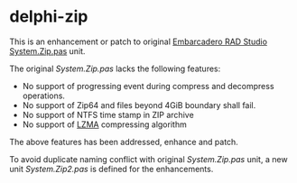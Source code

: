 delphi-zip
==========
This is an enhancement or patch to original [Embarcadero RAD Studio](http://www.embarcadero.com/products/rad-studio) [System.Zip.pas](http://docwiki.embarcadero.com/Libraries/XE6/en/System.Zip) unit.

The original *System.Zip.pas* lacks the following features:
- No support of progressing event during compress and decompress operations.
- No support of Zip64 and files beyond 4GiB boundary shall fail.
- No support of NTFS time stamp in ZIP archive
- No support of [LZMA](http://en.wikipedia.org/wiki/Lempel%E2%80%93Ziv%E2%80%93Markov_chain_algorithm)  compressing algorithm

The above features has been addressed, enhance and patch.

To avoid duplicate naming conflict with original *System.Zip.pas* unit, a new unit *System.Zip2.pas* is defined for the enhancements.
